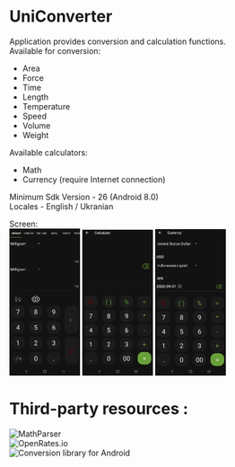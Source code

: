 # UniConverter
Application provides conversion and calculation functions.    
Available for conversion: 
- Area   
- Force 
- Time 
- Length 
- Temperature 
- Speed   
- Volume    
- Weight  
     
Available calculators:  
- Math  
- Currency (require Internet connection)  
     
Minimum Sdk Version - 26 (Android 8.0)       
Locales - English / Ukranian      
    
Screen:  
<img src="https://github.com/AShunevich/UniConverter/blob/master/Screens/Screenshot_20200901-204606_UniConverter.jpg" width="25%" height="30%" > <img src="https://github.com/AShunevich/UniConverter/blob/master/Screens/Screenshot_20200901-204614_UniConverter.jpg" width="25%" height="30%" > <img  src="https://github.com/AShunevich/UniConverter/blob/master/Screens/Screenshot_20200901-204626_UniConverter.jpg" width="25%" height="30%" >     

# Third-party resources :  
![MathParser]("http://mathparser.org/")  
![OpenRates.io]("https://openrates.io/")   
![Conversion library for Android]("https://github.com/AShunevich/Conversion-Library-Android")

